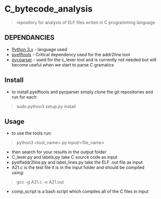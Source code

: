 # C_bytecode_analysis
>repository for analysis of ELF files writen in C programming language

## DEPENDANCIES
- [Python 3.x](https://www.python.org/) - language used
- [pyelftools](https://github.com/eliben/pyelftools) - Critical dependency used for the addr2line tool
- [pycparser](https://github.com/eliben/pycparser) - used for the c_lexer tool and is currently not needed but will become useful when we start to parse C gramatics

## Install
- to install pyelftools and pycparser simply clone the git repositories and run for each:
> sudo python3 setup.py install

## Usage
- to use the tools run:
> python3 <tool_name>.py input/<file_name>
- then search for your results in the output folder
- C_lexer.py and labels.py take C source code as input
- pyelfaddr2line.py and label_lines.py take the ELF .out file as input
- A21.c is the test file it is in the input folder and should be compiled using:
> gcc -g A21.c -o A21.out
- comp_script is a bash script which compiles all of the C files in input

